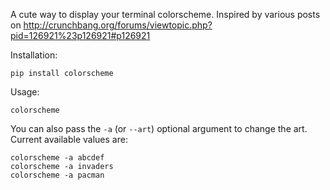 A cute way to display your terminal colorscheme.
Inspired by various posts on http://crunchbang.org/forums/viewtopic.php?pid=126921%23p126921#p126921

Installation:

`pip install colorscheme`

Usage:

`colorscheme`

You can also pass the `-a` (or `--art`) optional argument to change the art. Current available values are:

````
colorscheme -a abcdef
colorscheme -a invaders
colorscheme -a pacman
````
